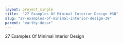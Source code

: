 ```yaml
---
layout: project_single
title:  "27 Examples Of Minimal Interior Design #38"
slug: "27-examples-of-minimal-interior-design-38"
parent: "earthy-decor"
---
```

27 Examples Of Minimal Interior Design